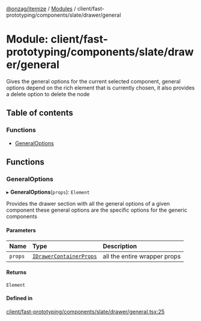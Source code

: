 [@onzag/itemize](../README.md) / [Modules](../modules.md) / client/fast-prototyping/components/slate/drawer/general

# Module: client/fast-prototyping/components/slate/drawer/general

Gives the general options for the current selected component, general options
depend on the rich element that is currently chosen, it also provides a delete
option to delete the node

## Table of contents

### Functions

- [GeneralOptions](client_fast_prototyping_components_slate_drawer_general.md#generaloptions)

## Functions

### GeneralOptions

▸ **GeneralOptions**(`props`): `Element`

Provides the drawer section with all the general options of a given component
these general options are the specific options for the generic components

#### Parameters

| Name | Type | Description |
| :------ | :------ | :------ |
| `props` | [`IDrawerContainerProps`](../interfaces/client_fast_prototyping_components_slate_wrapper.IDrawerContainerProps.md) | all the entire wrapper props |

#### Returns

`Element`

#### Defined in

[client/fast-prototyping/components/slate/drawer/general.tsx:25](https://github.com/onzag/itemize/blob/59702dd5/client/fast-prototyping/components/slate/drawer/general.tsx#L25)
